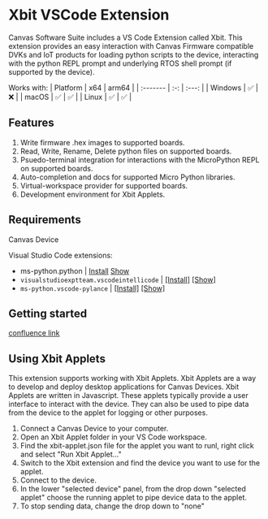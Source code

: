 # Xbit VSCode Extension

Canvas Software Suite includes a VS Code Extension called Xbit. This extension provides an easy interaction with Canvas Firmware compatible DVKs and IoT products for loading python scripts to the device, interacting with the python REPL prompt and underlying RTOS shell prompt (if supported by the device).

Works with:
| Platform | x64 | arm64 |
| :------- | :-: | :---: |
| Windows  | ✅   | ❌     |
| macOS    | ✅   | ✅     |
| Linux    | ✅   | ✅     |

## Features

1. Write firmware .hex images to supported boards.
2. Read, Write, Rename, Delete python files on supported boards.
3. Psuedo-terminal integration for interactions with the MicroPython REPL on supported boards.
4. Auto-completion and docs for supported Micro Python libraries.
5. Virtual-workspace provider for supported boards.
6. Development environment for Xbit Applets.

## Requirements

Canvas Device

Visual Studio Code extensions:
* ms-python.python | [Install](vscode://extension/ms-python.python) [Show](https://marketplace.visualstudio.com/items?itemName=ms-python.python)
* `visualstudioexptteam.vscodeintellicode` | [\[Install\]](vscode://extension/visualstudioexptteam.vscodeintellicode) [\[Show\]](https://marketplace.visualstudio.com/items?itemName=VisualStudioExptTeam.vscodeintellicode)
* `ms-python.vscode-pylance` | [\[Install\]](vscode://extension/ms-python.vscode-pylance) [\[Show\]](https://marketplace.visualstudio.com/items?itemName=ms-python.vscode-pylance)

## Getting started

[confluence link](https://rfpros.atlassian.net/wiki/spaces/VA/pages/1980203021/Canvas+Tools+Getting+Started+Guide)

## Using Xbit Applets

This extension supports working with Xbit Applets. Xbit Applets are a way to develop and deploy desktop applications for Canvas Devices. Xbit Applets are written in Javascript. These applets typically provide a user interface to interact with the device. They can also be used to pipe data from the device to the applet for logging or other purposes.

1. Connect a Canvas Device to your computer.
2. Open an Xbit Applet folder in your VS Code workspace.
3. Find the xbit-applet.json file for the applet you want to runl, right click and select "Run Xbit Applet..."
4. Switch to the Xbit extension and find the device you want to use for the applet.
5. Connect to the device.
6. In the lower "selected device" panel, from the drop down "selected applet" choose the running applet to pipe device data to the applet.
7. To stop sending data, change the drop down to "none"
